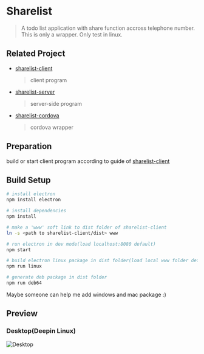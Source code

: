 # Sharelist

> A todo list application with share function accross telephone number.
> This is only a wrapper.
> Only test in linux.

## Related Project

* [sharelist-client](https://gitee.com/antipro/sharelist-client)
  > client program
* [sharelist-server](https://gitee.com/antipro/sharelist-server)
  > server-side program
* [sharelist-cordova](https://gitee.com/antipro/sharelist-cordova)
  > cordova wrapper

## Preparation

build or start client program according to guide of [sharelist-client](https://gitee.com/antipro/sharelist-client)

## Build Setup

``` bash
# install electron
npm install electron

# install dependencies
npm install

# make a 'www' soft link to dist folder of sharelist-client
ln -s <path to sharelist-client/dist> www

# run electron in dev mode(load localhost:8080 default)
npm start

# build electron linux package in dist folder(load local www folder default)
npm run linux

# generate deb package in dist folder
npm run deb64
```
Maybe someone can help me add windows and mac package :)

## Preview
### Desktop(Deepin Linux)

![Desktop](http://onmdsye1w.bkt.clouddn.com/sharelist-electron.png)
